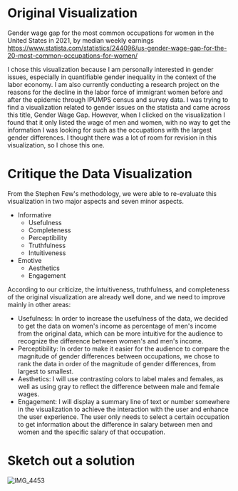 # Original Visualization
Gender wage gap for the most common occupations for women in the United States in 2021, by median weekly earnings
https://www.statista.com/statistics/244096/us-gender-wage-gap-for-the-20-most-common-occupations-for-women/

I chose this visualization because I am personally interested in gender issues, especially in quantifiable gender inequality in the context of the labor economy. I am also currently conducting a research project on the reasons for the decline in the labor force of immigrant women before and after the epidemic through IPUMPS census and survey data. I was trying to find a visualization related to gender issues on the statista and came across this title, Gender Wage Gap. However, when I clicked on the visualization I found that it only listed the wage of men and women, with no way to get the information I was looking for such as the occupations with the largest gender differences. I thought there was a lot of room for revision in this visualization, so I chose this one.

# Critique the Data Visualization
From the Stephen Few's methodology, we were able to re-evaluate this visualization in two major aspects and seven minor aspects.
- Informative
  - Usefulness
  - Completeness
  - Perceptibility
  - Truthfulness
  - Intuitiveness
- Emotive
  - Aesthetics
  - Engagement

According to our criticize, the intuitiveness, truthfulness, and completeness of the original visualization are already well done, and we need to improve mainly in other areas:
- Usefulness: In order to increase the usefulness of the data, we decided to get the data on women's income as percentage of men's income from the original data, which can be more intuitive for the audience to recognize the difference between women's and men's income.
- Perceptibility: In order to make it easier for the audience to compare the magnitude of gender differences between occupations, we chose to rank the data in order of the magnitude of gender differences, from largest to smallest.
- Aesthetics: I will use contrasting colors to label males and females, as well as using gray to reflect the difference between male and female wages.
- Engagement: I will display a summary line of text or number somewhere in the visualization to achieve the interaction with the user and enhance the user experience. The user only needs to select a certain occupation to get information about the difference in salary between men and women and the specific salary of that occupation.

# Sketch out a solution
![IMG_4453](https://user-images.githubusercontent.com/100179117/202339988-f6dca6a2-1ba9-4b80-8fab-5e691cfe42e9.jpg)

